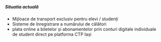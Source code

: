 ##### Situatia actuală

* Mijloace de transport exclusiv pentru elevi / studenți
* Sisteme de înregistrare a numărului de călători
* plata online a biletelor și abonamentelor prin conturi digitale individuale de student direct pe platforma CTP Iași